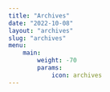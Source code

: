```yaml
---
title: "Archives"
date: "2022-10-08"
layout: "archives"
slug: "archives"
menu:
    main:
        weight: -70
        params: 
            icon: archives
---
```

